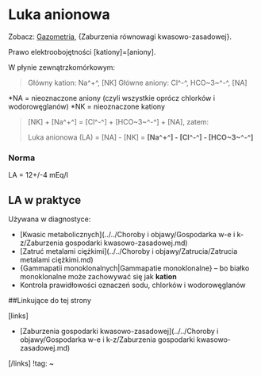 # Luka anionowa

Zobacz: [Gazometria](./Gazometria.md), {Zaburzenia równowagi kwasowo-zasadowej}.

Prawo elektroobojętności [kationy]=[aniony].

W płynie zewnątrzkomórkowym:

> Główny kation: Na^+^, [NK]
> Główne aniony: Cl^-^, HCO~3~^-^, [NA]

*NA = nieoznaczone aniony (czyli wszystkie oprócz chlorków i wodorowęglanów)
*NK = nieoznaczone kationy

> [NK] + [Na^+^] = [Cl^-^] + [HCO~3~^-^] + [NA], zatem:
>
> Luka anionowa (LA) = [NA] - [NK] = **[Na^+^] - [Cl^-^] - [HCO~3~^-^]**



### Norma

LA = 12+/-4 mEq/l



## LA w praktyce

Używana w diagnostyce:

- [Kwasic metabolicznych](../../Choroby i objawy/Gospodarka w-e i k-z/Zaburzenia gospodarki kwasowo-zasadowej.md)
- [Zatruć metalami ciężkimi](../../Choroby i objawy/Zatrucia/Zatrucia metalami ciężkimi.md)
- {Gammapatii monoklonalnych|Gammapatie monoklonalne} – bo białko monoklonalne może zachowywać się jak **kation**
- Kontrola prawidłowości oznaczeń sodu, chlorków i wodorowęglanów





##Linkujące do tej strony

[links]

- [Zaburzenia gospodarki kwasowo-zasadowej](../../Choroby i objawy/Gospodarka w-e i k-z/Zaburzenia gospodarki kwasowo-zasadowej.md)


[/links]
!tag:
~

